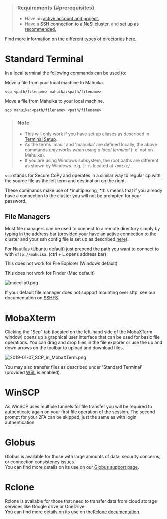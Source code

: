 > ### Requirements {#prerequisites}
>
> -   Have an [active account and
>     project.](https://support.nesi.org.nz/hc/en-gb/sections/360000196195-Accounts-Projects)
> -   Have a [SSH connection to a NeSI
>     cluster](https://support.nesi.org.nz/hc/en-gb/articles/360001016335),
>     and [set up as
>     recommended.](https://support.nesi.org.nz/hc/en-gb/sections/360000189696)

Find more information on the different types of directories
[here](https://support.nesi.org.nz/hc/en-gb/articles/360000177256).

Standard Terminal
=================

In a local terminal the following commands can be used to:

Move a file from your local machine to Mahuika.

    scp <path/filename> mahuika:<path/filename>

Move a file from Mahuika to your local machine.

    scp mahuika:<path/filename> <path/filename>

> ### Note
>
> -   This will only work if you have set up aliases as described in
>     [Terminal
>     Setup](https://support.nesi.org.nz/hc/en-gb/articles/360000625535-Terminal-Setup-MacOS-Linux-).
> -   As the terms \'maui\' and \'mahuika\' are defined locally, the
>     above commands *only works when using a local terminal* (i.e. not
>     on Mahuika).
> -   If you are using Windows subsystem, the root paths are different
>     as shown by Windows. e.g. `C:` is located at `/mnt/c/`

`scp` stands for Secure CoPy and operates in a similar way to regular cp
with the source file as the left term and destination on the right.

These commands make use of *multiplexing, *this means that if you
already have a connection to the cluster you will not be prompted for
your password.

File Managers 
--------------

Most file managers can be used to connect to a remote directory simply
by typing in the address bar (provided your have an active connection to
the cluster and your ssh config file is set up as described
[here](https://support.nesi.org.nz/hc/en-gb/articles/360000625535)).

For Nautilus (Ubuntu default) just prepend the path you want to connect
to with `sftp://mahuika`. (ctrl + L opens address bar)

This does not work for File Explorer (Windows default)

This does not work for Finder (Mac default)

![mceclip0.png](https://support.nesi.org.nz/hc/article_attachments/360003129656/mceclip0.png)

If your default file manager does not support mounting over sftp, see
our documentation
on [SSHFS](https://support.nesi.org.nz/hc/en-gb/articles/360000621135).

MobaXterm
=========

Clicking the \"*Scp*\" tab (located on the left-hand side of the
MobaXTerm window) opens up a graphical user interface that can be used
for basic file operations. You can drag and drop files in the file
explorer or use the up and down arrows on the toolbar to upload and
download files.

![2019-01-07\_SCP\_in\_MobaXTerm.png](https://support.nesi.org.nz/hc/article_attachments/360001503115/2019-01-07_SCP_in_MobaXTerm.png)

You may also transfer files as described under \'Standard Terminal\'
(provided
[WSL](https://support.nesi.org.nz/hc/en-gb/articles/360001075575) is
enabled).

WinSCP
======

As WinSCP uses multiple tunnels for file transfer you will be required
to authenticate again on your first file operation of the session. The
second prompt for your 2FA can be skipped, just the same as with login
authentication.

Globus
======

Globus is available for those with large amounts of data, security
concerns, or connection consistency issues.\
You can find more details on its use on our [Globus support
page](https://support.nesi.org.nz/hc/en-gb/articles/4405623380751-Data-Transfer-using-Globus-V5).

Rclone
======

Rclone is available for those that need to transfer data from cloud
storage services like Google drive or OneDrive.\
You can find more details on its use on the[Rclone
documentation](https://rclone.org/docs).

 

 
